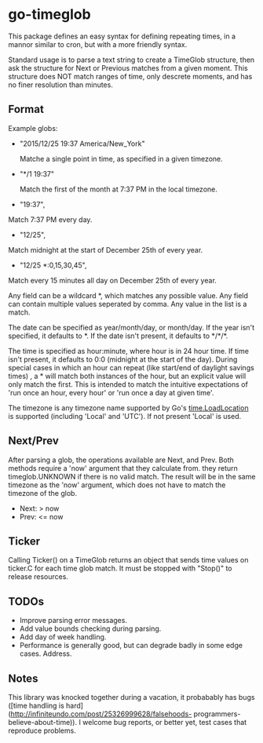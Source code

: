# go-timeglob

This package defines an easy syntax for defining repeating times, in a mannor similar to cron, but with a more friendly syntax.

Standard usage is to parse a text string to create a TimeGlob structure, then ask the structure for Next or Previous matches from a given moment. This structure does NOT match ranges of time, only descrete moments, and has no finer resolution than minutes.

## Format ##

Example globs:
* "2015/12/25 19:37 America/New_York"

  Matche a single point in time, as specified in a given timezone.

* "*/1 19:37"

  Match the first of the month at 7:37 PM in the local timezone.

*	"19:37",

  Match 7:37 PM every day.

*	"12/25",

  Match midnight at the start of December 25th of every year.

*	"12/25 \*:0,15,30,45",

  Match every 15 minutes all day on December 25th of every year.

Any field can be a wildcard \*, which matches any possible value. Any field can
contain multiple values seperated by comma. Any value in the list is a match.

The date can be specified as year/month/day, or month/day. If the year isn't
specified, it defaults to \*. If the date isn't present, it defaults to
\*/\*/\*.

The time is specified as hour:minute, where hour is in 24 hour time. If time
isn't present, it defaults to 0:0 (midnight at the start of the day). During
special cases in which an hour can repeat (like start/end of daylight savings
times) , a \* will match both instances of the hour, but an explicit value will
only match the first. This is intended to match the intuitive expectations of
'run once an hour, every hour' or 'run once a day at given time'.

The timezone is any timezone name supported by Go's
[time.LoadLocation](https://golang.org/pkg/time/#LoadLocation) is supported
(including 'Local' and 'UTC'). If not present 'Local' is used.

## Next/Prev ##

After parsing a glob, the operations available are Next, and Prev. Both methods
require a 'now' argument that they calculate from. they return timeglob.UNKNOWN
if there is no valid match. The result will be in the same timezone as the 'now'
argument, which does not have to match the timezone of the glob.

* Next: > now
* Prev: <= now

## Ticker ##

Calling Ticker() on a TimeGlob returns an object that sends time values on
ticker.C for each time glob match. It must be stopped with "Stop()" to release
resources.

## TODOs ##
* Improve parsing error messages.
* Add value bounds checking during parsing.
* Add day of week handling.
* Performance is generally good, but can degrade badly in some edge cases.
  Address.

## Notes ##

This library was knocked together during a vacation, it probabably has bugs
([time handling is hard](http://infiniteundo.com/post/25326999628/falsehoods-
programmers-believe-about-time)). I welcome bug reports, or better yet, test
cases that reproduce problems.

